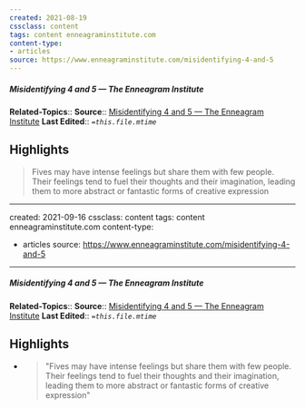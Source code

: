 ```yaml
---
created: 2021-08-19
cssclass: content
tags: content enneagraminstitute.com
content-type: 
- articles
source: https://www.enneagraminstitute.com/misidentifying-4-and-5
---
```

##### Misidentifying 4 and 5 — The Enneagram Institute
**Related-Topics**:: 
**Source**:: [Misidentifying 4 and 5 — The Enneagram Institute](https://www.enneagraminstitute.com/misidentifying-4-and-5)
**Last Edited**:: *`=this.file.mtime`*

## Highlights

> Fives may have intense feelings but share them with few people. Their feelings tend to fuel their thoughts and their imagination, leading them to more abstract or fantastic forms of creative expression


---
created: 2021-09-16
cssclass: content
tags: content enneagraminstitute.com
content-type: 
- articles
source: https://www.enneagraminstitute.com/misidentifying-4-and-5
---
##### Misidentifying 4 and 5 — The Enneagram Institute
**Related-Topics**:: 
**Source**:: [Misidentifying 4 and 5 — The Enneagram Institute](https://www.enneagraminstitute.com/misidentifying-4-and-5)
**Last Edited**:: *`=this.file.mtime`*

## Highlights
- > "Fives may have intense feelings but share them with few people. Their feelings tend to fuel their thoughts and their imagination, leading them to more abstract or fantastic forms of creative expression" 
